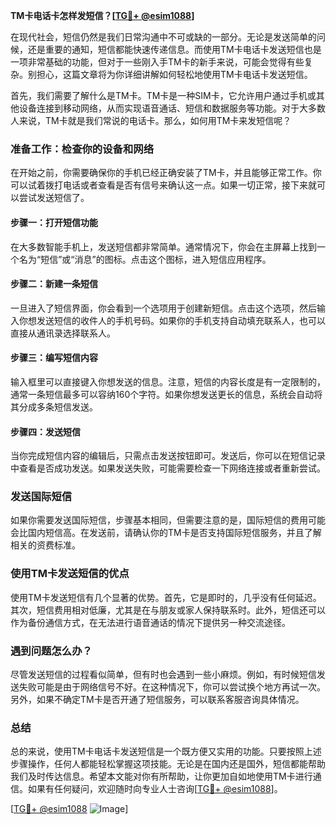 **TM卡电话卡怎样发短信？[[TG💪+ @esim1088](https://t.me/s/esim1088)]**

在现代社会，短信仍然是我们日常沟通中不可或缺的一部分。无论是发送简单的问候，还是重要的通知，短信都能快速传递信息。而使用TM卡电话卡发送短信也是一项非常基础的功能，但对于一些刚入手TM卡的新手来说，可能会觉得有些复杂。别担心，这篇文章将为你详细讲解如何轻松地使用TM卡电话卡发送短信。

首先，我们需要了解什么是TM卡。TM卡是一种SIM卡，它允许用户通过手机或其他设备连接到移动网络，从而实现语音通话、短信和数据服务等功能。对于大多数人来说，TM卡就是我们常说的电话卡。那么，如何用TM卡来发短信呢？

### **准备工作：检查你的设备和网络**
在开始之前，你需要确保你的手机已经正确安装了TM卡，并且能够正常工作。你可以试着拨打电话或者查看是否有信号来确认这一点。如果一切正常，接下来就可以尝试发送短信了。

#### **步骤一：打开短信功能**
在大多数智能手机上，发送短信都非常简单。通常情况下，你会在主屏幕上找到一个名为“短信”或“消息”的图标。点击这个图标，进入短信应用程序。

#### **步骤二：新建一条短信**
一旦进入了短信界面，你会看到一个选项用于创建新短信。点击这个选项，然后输入你想发送短信的收件人的手机号码。如果你的手机支持自动填充联系人，也可以直接从通讯录选择联系人。

#### **步骤三：编写短信内容**
输入框里可以直接键入你想发送的信息。注意，短信的内容长度是有一定限制的，通常一条短信最多可以容纳160个字符。如果你想发送更长的信息，系统会自动将其分成多条短信发送。

#### **步骤四：发送短信**
当你完成短信内容的编辑后，只需点击发送按钮即可。发送后，你可以在短信记录中查看是否成功发送。如果发送失败，可能需要检查一下网络连接或者重新尝试。

### **发送国际短信**
如果你需要发送国际短信，步骤基本相同，但需要注意的是，国际短信的费用可能会比国内短信高。在发送前，请确认你的TM卡是否支持国际短信服务，并且了解相关的资费标准。

### **使用TM卡发送短信的优点**
使用TM卡发送短信有几个显著的优势。首先，它是即时的，几乎没有任何延迟。其次，短信费用相对低廉，尤其是在与朋友或家人保持联系时。此外，短信还可以作为备份通信方式，在无法进行语音通话的情况下提供另一种交流途径。

### **遇到问题怎么办？**
尽管发送短信的过程看似简单，但有时也会遇到一些小麻烦。例如，有时候短信发送失败可能是由于网络信号不好。在这种情况下，你可以尝试换个地方再试一次。另外，如果不确定TM卡是否开通了短信服务，可以联系客服咨询具体情况。

### **总结**
总的来说，使用TM卡电话卡发送短信是一个既方便又实用的功能。只要按照上述步骤操作，任何人都能轻松掌握这项技能。无论是在国内还是国外，短信都能帮助我们及时传达信息。希望本文能对你有所帮助，让你更加自如地使用TM卡进行通信。如果有任何疑问，欢迎随时向专业人士咨询[[TG💪+ @esim1088](https://t.me/s/esim1088)]。

[[TG💪+ @esim1088](https://t.me/s/esim1088) ![Image](https://i.postimg.cc/4NQfJmqS/Snipaste-2025-05-13-00-14-12.png)]